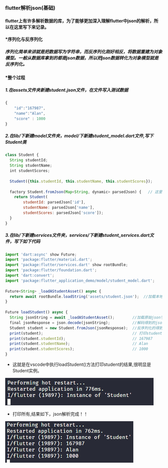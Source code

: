 ### flutter解析json(基础)
#### flutter上有许多解析数据的库，为了能够更加深入理解flutter中json的解析，所以在这里写下来记录。

#### *序列化与反序列化
##### 序列化简单来讲就是把数据写为字符串，而反序列化刚好相反，将数据重建为对象模型。一般从数据库拿到的都是json数据，所以把json数据转化为对象模型就是反序列化。

#### *整个过程
##### 1.在assets文件夹新建student.json文件，在文件写入测试数据
``` js
{
    "id":"167987",
    "name":"Alan",
    "score" : 1000
}
```
##### 2.在lib/下新建model文件夹，model/下新建student_model.dart文件,写下Student类
``` js
class Student {
  String studentId;
  String studentName;
  int studentScores;

  Student({this.studentId, this.studentName, this.studentScores});

  factory Student.fromJson(Map<String, dynamic> parsedJson) {   // 这里的factory关键字的目的是让构造函数不会一直创建类的新实例
    return Student(
        studentId: parsedJson['id'],
        studentName: parsedJson['name'],
        studentScores: parsedJson['score']);
  }
}
```
##### 3.在lib/下新建services文件夹，services/下新建student_services.dart文件，写下如下代码
```js
import 'dart:async' show Future;
import 'package:flutter/material.dart';
import 'package:flutter/services.dart' show rootBundle;
import 'package:flutter/foundation.dart';
import 'dart:convert';
import 'package:flutter_application_demo/model/student_model.dart';

Future<String> _loadAStudentAsset() async {
  return await rootBundle.loadString('assets/student.json');  //加载本地数据 
}

Future loadStudent() async {
  String jsonString = await _loadAStudentAsset();        //加载原始json字符串
  final jsonResponse = json.decode(jsonString);          //解码得到的json字符串
  Student student = new Student.fromJson(jsonResponse);  //反序列化的得到的json数据
  print(student);                                        // 打印student 显示 Instance of 'Student'
  print(student.studentId);                              // 167987
  print(student.studentName);                            // Alan
  print(student.studentScores);                          // 1000             
}
```
- 这就是在vscode中执行loadStudent()方法打印student的结果,很明显是Student实例。

![](../../.vuepress/public/flutter_instance.png)

- 打印所有,结果如下，json解析完成！！

![](../../.vuepress/public/flutter_all.png)




